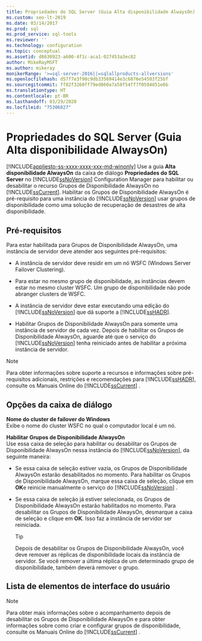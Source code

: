 ```yaml
---
title: Propriedades do SQL Server (Guia Alta disponibilidade AlwaysOn)
ms.custom: seo-lt-2019
ms.date: 03/14/2017
ms.prod: sql
ms.prod_service: sql-tools
ms.reviewer: ''
ms.technology: configuration
ms.topic: conceptual
ms.assetid: d8630923-a600-4f1c-aca1-027453a3ec82
author: MikeRayMSFT
ms.author: mikeray
monikerRange: '>=sql-server-2016||=sqlallproducts-allversions'
ms.openlocfilehash: d57f7e3f98c9db33569414e3c6876e54503f25bf
ms.sourcegitcommit: ff82f3260ff79ed860a7a58f54ff7f0594851e6b
ms.translationtype: HT
ms.contentlocale: pt-BR
ms.lasthandoff: 03/29/2020
ms.locfileid: "75306827"
---
```

# <a name="sql-server-properties-always-on-high-availability-tab"></a>Propriedades do SQL Server (Guia Alta disponibilidade AlwaysOn)
[!INCLUDE[appliesto-ss-xxxx-xxxx-xxx-md-winonly](../../includes/appliesto-ss-xxxx-xxxx-xxx-md-winonly.md)]
  Use a guia **Alta disponibilidade AlwaysOn** da caixa de diálogo **Propriedades do SQL Server** no [!INCLUDE[ssNoVersion](../../includes/ssnoversion-md.md)] Configuration Manager para habilitar ou desabilitar o recurso Grupos de Disponibilidade AlwaysOn no [!INCLUDE[ssCurrent](../../includes/sscurrent-md.md)]. Habilitar os Grupos de Disponibilidade AlwaysOn é pré-requisito para uma instância do [!INCLUDE[ssNoVersion](../../includes/ssnoversion-md.md)] usar grupos de disponibilidade como uma solução de recuperação de desastres de alta disponibilidade.  
  
##  <a name="prerequisites"></a><a name="Prerequisites"></a> Pré-requisitos  
 Para estar habilitada para Grupos de Disponibilidade AlwaysOn, uma instância de servidor deve atender aos seguintes pré-requisitos:  
  
-   A instância de servidor deve residir em um nó WSFC (Windows Server Failover Clustering).  
  
-   Para estar no mesmo grupo de disponibilidade, as instâncias devem estar no mesmo cluster WSFC. Um grupo de disponibilidade não pode abranger clusters de WSFC.  
  
-   A instância de servidor deve estar executando uma edição do [!INCLUDE[ssNoVersion](../../includes/ssnoversion-md.md)] que dá suporte a [!INCLUDE[ssHADR](../../includes/sshadr-md.md)].  
  
-   Habilitar Grupos de Disponibilidade AlwaysOn para somente uma instância de servidor de cada vez. Depois de habilitar os Grupos de Disponibilidade AlwaysOn, aguarde até que o serviço do [!INCLUDE[ssNoVersion](../../includes/ssnoversion-md.md)] tenha reiniciado antes de habilitar a próxima instância de servidor.  
  
> [!NOTE]  
>  Para obter informações sobre suporte a recursos e informações sobre pré-requisitos adicionais, restrições e recomendações para [!INCLUDE[ssHADR](../../includes/sshadr-md.md)], consulte os Manuais Online do [!INCLUDE[ssCurrent](../../includes/sscurrent-md.md)] .  
  
## <a name="dialog-options"></a>Opções da caixa de diálogo  
 **Nome do cluster de failover do Windows**  
 Exibe o nome do cluster WSFC no qual o computador local é um nó.  
  
 **Habilitar Grupos de Disponibilidade AlwaysOn**  
 Use essa caixa de seleção para habilitar ou desabilitar os Grupos de Disponibilidade AlwaysOn nessa instância do [!INCLUDE[ssNoVersion](../../includes/ssnoversion-md.md)], da seguinte maneira:  
  
-   Se essa caixa de seleção estiver vazia, os Grupos de Disponibilidade AlwaysOn estarão desabilitados no momento. Para habilitar os Grupos de Disponibilidade AlwaysOn, marque essa caixa de seleção, clique em **OK**e reinicie manualmente o serviço do [!INCLUDE[ssNoVersion](../../includes/ssnoversion-md.md)] .  
  
-   Se essa caixa de seleção já estiver selecionada, os Grupos de Disponibilidade AlwaysOn estarão habilitados no momento. Para desabilitar os Grupos de Disponibilidade AlwaysOn, desmarque a caixa de seleção e clique em **OK**. Isso faz a instância de servidor ser reiniciada.  
  
    > [!TIP]  
    >  Depois de desabilitar os Grupos de Disponibilidade AlwaysOn, você deve remover as réplicas de disponibilidade locais da instância de servidor. Se você remover a última réplica de um determinado grupo de disponibilidade, também deverá remover o grupo.  
  
## <a name="uielement-list"></a>Lista de elementos de interface do usuário  
  
> [!NOTE]  
>  Para obter mais informações sobre o acompanhamento depois de desabilitar os Grupos de Disponibilidade AlwaysOn e para obter informações sobre como criar e configurar grupos de disponibilidade, consulte os Manuais Online do [!INCLUDE[ssCurrent](../../includes/sscurrent-md.md)] .  
  
  
